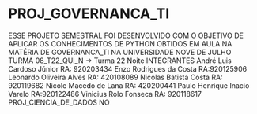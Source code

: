 # PROJ_GOVERNANCA_TI
ESSE PROJETO SEMESTRAL FOI DESENVOLVIDO COM O OBJETIVO DE APLICAR OS CONHECIMENTOS DE PYTHON OBTIDOS EM AULA NA MATÉRIA DE GOVERNANCA_TI NA UNIVERSIDADE NOVE DE JULHO  TURMA 08_T22_QUI_N -> Turma 22 Noite  INTEGRANTES André Luis Cardoso Júnior RA: 920203434 Enzo Rodrigues da Costa RA:920125906 Leonardo Oliveira Alves RA: 420108089 Nicolas Batista Costa RA: 920119682 Nicole Macedo de Lana RA: 420200441 Paulo Henrique Inacio Varelo RA:920122486 Vinicius Rolo Fonseca RA: 920118617  PROJ_CIENCIA_DE_DADOS NO 

